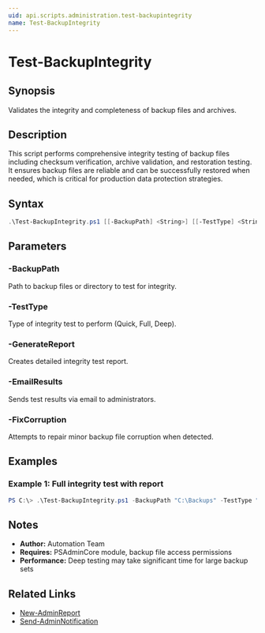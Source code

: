 ```yaml
---
uid: api.scripts.administration.test-backupintegrity
name: Test-BackupIntegrity
---
```


# Test-BackupIntegrity

## Synopsis
Validates the integrity and completeness of backup files and archives.

## Description
This script performs comprehensive integrity testing of backup files including checksum verification, archive validation, and restoration testing. It ensures backup files are reliable and can be successfully restored when needed, which is critical for production data protection strategies.

## Syntax
```powershell
.\Test-BackupIntegrity.ps1 [[-BackupPath] <String>] [[-TestType] <String>] [-GenerateReport] [-EmailResults] [-FixCorruption] [<CommonParameters>]
```

## Parameters

### -BackupPath
Path to backup files or directory to test for integrity.

### -TestType
Type of integrity test to perform (Quick, Full, Deep).

### -GenerateReport
Creates detailed integrity test report.

### -EmailResults
Sends test results via email to administrators.

### -FixCorruption
Attempts to repair minor backup file corruption when detected.

## Examples

### Example 1: Full integrity test with report
```powershell
PS C:\> .\Test-BackupIntegrity.ps1 -BackupPath "C:\Backups" -TestType "Full" -GenerateReport -EmailResults
```

## Notes
- **Author:** Automation Team
- **Requires:** PSAdminCore module, backup file access permissions
- **Performance:** Deep testing may take significant time for large backup sets

## Related Links
- [New-AdminReport](../../PSAdminCore/New-AdminReport.md)
- [Send-AdminNotification](../../PSAdminCore/Send-AdminNotification.md)